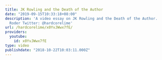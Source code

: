 ```yaml
---
title: JK Rowling and the Death of the Author
date: "2019-09-15T10:33:18+08:00"
description: 'A video essay on JK Rowling and the Death of the Author. By Michael
  Roder Twitter: @hardcorelime'
url: /hardcorelime/x0YvJWwx7fE/
providers:
  youtube:
    id: x0YvJWwx7fE
type: video
publishdate: "2018-10-22T10:03:11.000Z"
---
```

